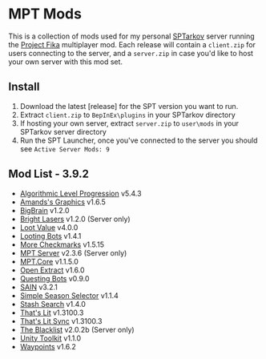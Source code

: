 # MPT Mods

This is a collection of mods used for my personal [SPTarkov](https://sp-tarkov.com/#download) server running the [Project Fika](https://github.com/project-fika) multiplayer mod. Each release will contain a `client.zip` for users connecting to the server, and a `server.zip` in case you'd like to host your own server with this mod set.

## Install
1. Download the latest [release] for the SPT version you want to run.
2. Extract `client.zip` to `BepInEx\plugins` in your SPTarkov directory
3. If hosting your own server, extract `server.zip` to `user\mods` in your SPTarkov server directory
4. Run the SPT Launcher, once you've connected to the server you should see `Active Server Mods: 9`

## Mod List - 3.9.2

* [Algorithmic Level Progression](https://hub.sp-tarkov.com/files/file/1400-alp-algorithmic-level-progression/) v5.4.3
* [Amands's Graphics](https://hub.sp-tarkov.com/files/file/813-amands-s-graphics/) v1.6.5
* [BigBrain](https://hub.sp-tarkov.com/files/file/1219-bigbrain/) v1.2.0
* [Bright Lasers](https://hub.sp-tarkov.com/files/file/1880-brightlasers/) v1.2.0 (Server only)
* [Loot Value](https://hub.sp-tarkov.com/files/file/1606-lootvalue/) v4.0.0
* [Looting Bots](https://hub.sp-tarkov.com/files/file/1096-looting-bots/) v1.4.1
* [More Checkmarks](https://hub.sp-tarkov.com/files/file/1159-morecheckmarks/) v1.5.15
* [MPT Server](https://github.com/project-fika/Fika-Server) v2.3.6 (Server only)
* [MPT.Core](https://github.com/project-fika/Fika-Plugin) v1.1.5.0
* [Open Extract](https://hub.sp-tarkov.com/files/file/827-open-extract/) v1.6.0
* [Questing Bots](https://hub.sp-tarkov.com/files/file/1534-questing-bots/) v0.9.0
* [SAIN](https://hub.sp-tarkov.com/files/file/1062-sain-solarint-s-ai-modifications-full-ai-combat-system-replacement/) v3.2.1
* [Simple Season Selector](https://hub.sp-tarkov.com/files/file/2118-simple-season-selector/) v1.1.4
* [Stash Search](https://hub.sp-tarkov.com/files/file/1769-stash-search/) v1.4.0
* [That's Lit](https://hub.sp-tarkov.com/files/file/1453-that-s-lit-logical-ai-vision/) v1.3100.3
* [That's Lit Sync](https://cdn.discordapp.com/attachments/1245739513481924739/1313354695510589592/ThatsLitSync_1.3100.3.zip?ex=67a585e0&is=67a43460&hm=95126f26ac3ad815151e32309979b0a407d5e65df35e2e98b6ecf7bb22f7061f&) v1.3100.3
* [The Blacklist](https://hub.sp-tarkov.com/files/file/1012-the-blacklist-flea-market-enhancements) v2.0.2b (Server only)
* [Unity Toolkit](https://hub.sp-tarkov.com/files/file/1976-unitytoolkit/) v1.1.0
* [Waypoints](https://hub.sp-tarkov.com/files/file/1119-waypoints-expanded-navmesh/) v1.6.2
